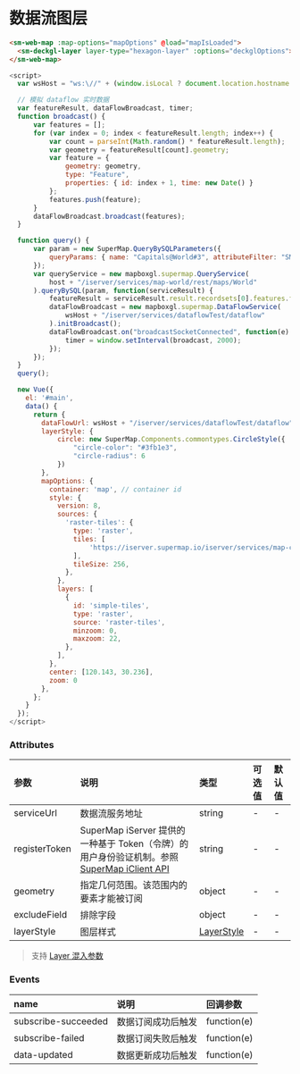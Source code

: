 # 数据流图层

<sm-iframe src="https://iclient.supermap.io/examples/component/components_dataflow_vue.html"></sm-iframe>

```html
<sm-web-map :map-options="mapOptions" @load="mapIsLoaded">
  <sm-deckgl-layer layer-type="hexagon-layer" :options="deckglOptions"></sm-deckgl-layer>
</sm-web-map>
```

```js
<script>
  var wsHost = "ws:\//" + (window.isLocal ? document.location.hostname + ":8800" : "iclsvrws.supermap.io");

  // 模拟 dataflow 实时数据
  var featureResult, dataFlowBroadcast, timer;
  function broadcast() {
      var features = [];
      for (var index = 0; index < featureResult.length; index++) {
          var count = parseInt(Math.random() * featureResult.length);
          var geometry = featureResult[count].geometry;
          var feature = {
              geometry: geometry,
              type: "Feature",
              properties: { id: index + 1, time: new Date() }
          };
          features.push(feature);
      }
      dataFlowBroadcast.broadcast(features);
  }

  function query() {
      var param = new SuperMap.QueryBySQLParameters({
          queryParams: { name: "Capitals@World#3", attributeFilter: "SMID > 0" }
      });
      var queryService = new mapboxgl.supermap.QueryService(
          host + "/iserver/services/map-world/rest/maps/World"
      ).queryBySQL(param, function(serviceResult) {
          featureResult = serviceResult.result.recordsets[0].features.features;
          dataFlowBroadcast = new mapboxgl.supermap.DataFlowService(
              wsHost + "/iserver/services/dataflowTest/dataflow"
          ).initBroadcast();
          dataFlowBroadcast.on("broadcastSocketConnected", function(e) {
              timer = window.setInterval(broadcast, 2000);
          });
      });
  }
  query();

  new Vue({
    el: '#main',
    data() {
      return {
        dataFlowUrl: wsHost + "/iserver/services/dataflowTest/dataflow",
        layerStyle: {
            circle: new SuperMap.Components.commontypes.CircleStyle({
                "circle-color": "#3fb1e3",
                "circle-radius": 6
            })
        },
        mapOptions: {
          container: 'map', // container id
          style: {
            version: 8,
            sources: {
              'raster-tiles': {
                type: 'raster',
                tiles: [
                    'https://iserver.supermap.io/iserver/services/map-china400/rest/maps/China/zxyTileImage.png?z={z}&x={x}&y={y}',
                ],
                tileSize: 256,
              },
            },
            layers: [
              {
                id: 'simple-tiles',
                type: 'raster',
                source: 'raster-tiles',
                minzoom: 0,
                maxzoom: 22,
              },
            ],
          },
          center: [120.143, 30.236],
          zoom: 0
        },
      };
    }
  });
</script>
```

### Attributes

| 参数          | 说明                                                                                                                                                                                | 类型                                                                                                                                                                                          | 可选值 | 默认值 |
| :------------ | :---------------------------------------------------------------------------------------------------------------------------------------------------------------------------------- | :-------------------------------------------------------------------------------------------------------------------------------------------------------------------------------------------- | :----- | :----- |
| serviceUrl    | 数据流服务地址                                                                                                                                                                      | string                                                                                                                                                                                        | -      | -      |
| registerToken | SuperMap iServer 提供的一种基于 Token（令牌）的用户身份验证机制。参照 [SuperMap iClient API](https://iclient.supermap.io/docs/mapboxgl/SecurityManager.html#.registerToken) | string                                                                                                                                                                                        | -      | -      |
| geometry      | 指定几何范围。该范围内的要素才能被订阅                                                                                                                                              | object                                                                                                                                                                                        | -      | -      |
| excludeField  | 排除字段                                                                                                                                                                            | object                                                                                                                                                                                        | -      | -      |
| layerStyle    | 图层样式                                                                                                                                                                            | [LayerStyle](/zh/api/common-types/common-types.md#layerstyle)                                         | -      | -      |

> 支持 [Layer 混入参数](/zh/api/mixin/mixin.md#layer)

### Events

| name | 说明               | 回调参数                                                                         |
| :--- | :----------------- | :------------------------------------------------------------------------------- |
| subscribe-succeeded | 数据订阅成功后触发 | function(e)
| subscribe-failed | 数据订阅失败后触发 | function(e)
| data-updated | 数据更新成功后触发 | function(e)